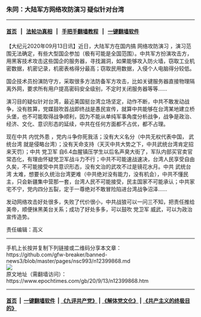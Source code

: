 ### 朱同：大陆军方网络攻防演习 疑似针对台湾
------------------------

#### [首页](https://github.com/gfw-breaker/banned-news3/blob/master/README.md) &nbsp;&nbsp;|&nbsp;&nbsp; [法轮功真相](https://github.com/begood0513/basic/blob/master/README.md)  &nbsp;&nbsp;|&nbsp;&nbsp; [手把手翻墙教程](https://github.com/gfw-breaker/guides/wiki)  &nbsp;&nbsp;|&nbsp;&nbsp; [一键翻墙软件](https://github.com/gfw-breaker/nogfw/blob/master/README.md)  



<div><p>
 【大纪元2020年09月13日讯】近日，大陆军方在国内搞
 <ok href="https://www.epochtimes.com/gb/tag/%E7%BD%91%E7%BB%9C%E6%94%BB%E9%98%B2%E6%BC%94%E4%B9%A0.html">
  网络攻防演习
 </ok>
 ，演习范围无法确定，有些大型国企参加（极有可能是全国范围）。中共军方扮演攻击方，用黑客技术攻击这些国企的服务器，寻找漏洞，如果能够攻入防火墙，窃取工业机密数据，机密记录，机密表格得分最高；窃取民用数据，入侵个人电脑得分较低。
</p>
<p>
 国企技术员扮演防守方，采取很多方法防备军方攻击，比如关键服务器直接物理隔离外网，要求所有用户提高密码安全级别，不定时关闭服务器等等……
</p>
<p>
 演习目的疑似针对台湾，最近美国挺台湾立场坚定，动作不断，中共不敢发动战争，没有胜算，党媒鼓吹首战即终战是愚民宣传，就算中共能够在台湾某地建立桥头堡，也不可能取得战争顺利，因为不能从单纯军事角度分析战争，战争是政治、经济、文化、意识形态的延续，中共在任何方面都不占优，都不占理。
</p>
<p>
 现在中共
 <ok href="https://www.epochtimes.com/gb/tag/%E5%86%85%E5%BF%A7%E5%A4%96%E6%82%A3.html">
  内忧外患
 </ok>
 ，党内斗争你死我活；没有大义名分（中共无权代表中国，
 <ok href="https://www.epochtimes.com/gb/tag/%E6%AD%A6%E7%BB%9F%E5%8F%B0%E6%B9%BE.html">
  武统台湾
 </ok>
 就是侵略台湾）；没有天命支持（天灭中共大势之下，中共武统台湾肯定招来天罚）；中共
 <ok href="https://www.epochtimes.com/gb/tag/%E5%85%9A%E5%8D%AB%E5%86%9B.html">
  党卫军
 </ok>
 自6.4血腥镇压学生以后名声臭大街了，军队内部买官卖官常态化，有理由怀疑党卫军战斗力不行；中共不可能速战速决，台湾人民享受自由久矣，不可能接受中共意识形态，没有文治的武攻不过是镜花水月。中共
 <ok href="https://www.epochtimes.com/gb/tag/%E6%AD%A6%E7%BB%9F%E5%8F%B0%E6%B9%BE.html">
  武统台湾
 </ok>
 太难，想要长久统治台湾更难（中共绝对没有能力，没有机会），中共不懂民主，只会新疆集中营那一套，台湾人民不可能接受，民主国家不可能承认；中共家宅不宁，党内四分五裂，定于一尊绝对不敢冒险陷进台湾战争沼泽……
</p>
<p>
 发动网络攻击好处很多，失败了代价很小，中共战狼可以一问三不知，把责任推给美帝，顺便抹黑美台关系；成功了好处多多，可以鼓吹
 <ok href="https://www.epochtimes.com/gb/tag/%E5%85%9A%E5%8D%AB%E5%86%9B.html">
  党卫军
 </ok>
 威武，可以为政治宣传造势。
</p>
<p>
 责任编辑：高义
</p>
</div>
<hr/>
手机上长按并复制下列链接或二维码分享本文章：<br/>
https://github.com/gfw-breaker/banned-news3/blob/master/pages/nsc993/n12399868.md <br/>
<a href='https://github.com/gfw-breaker/banned-news3/blob/master/pages/nsc993/n12399868.md'><img src='https://github.com/gfw-breaker/banned-news3/blob/master/pages/nsc993/n12399868.md.png'/></a> <br/>
原文地址（需翻墙访问）：https://www.epochtimes.com/gb/20/9/13/n12399868.htm


------------------------
#### [首页](https://github.com/gfw-breaker/banned-news3/blob/master/README.md) &nbsp;|&nbsp; [一键翻墙软件](https://github.com/gfw-breaker/nogfw/blob/master/README.md) &nbsp;| [《九评共产党》](https://github.com/gfw-breaker/9ping.md/blob/master/README.md#九评之一评共产党是什么) | [《解体党文化》](https://github.com/gfw-breaker/jtdwh.md/blob/master/README.md) | [《共产主义的终极目的》](https://github.com/gfw-breaker/gczydzjmd.md/blob/master/README.md)


<img src='http://gfw-breaker.win/banned-news3/pages/nsc993/n12399868.md' width='0px' height='0px'/>
